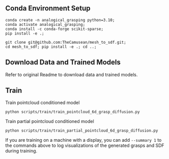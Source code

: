 ## Conda Environment Setup

```
conda create -n analogical_grasping python=3.10;
conda activate analogical_grasping;
conda install -c conda-forge scikit-sparse;
pip install -e .;

git clone git@github.com:TheCamusean/mesh_to_sdf.git;
cd mesh_to_sdf; pip install -e .; cd ..;
```

## Download Data and Trained Models

Refer to original Readme to download data and trained models. 

## Train

Train pointcloud conditioned model
```
python scripts/train/train_pointcloud_6d_grasp_diffusion.py
```

Train partial pointcloud conditioned model
```
python scripts/train/train_partial_pointcloud_6d_grasp_diffusion.py
```

If you are training on a machine with a display, you can add `--summary 1` to the commands above to log visualizations of the generated grasps and SDF during training.